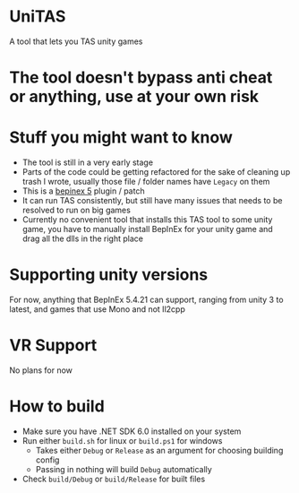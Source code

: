 # UniTAS
A tool that lets you TAS unity games

# The tool doesn't bypass anti cheat or anything, use at your own risk

# Stuff you might want to know
- The tool is still in a very early stage
- Parts of the code could be getting refactored for the sake of cleaning up trash I wrote, usually those file / folder names have `Legacy` on them
- This is a [bepinex 5](https://docs.bepinex.dev/articles/user_guide/installation/index.html) plugin / patch
- It can run TAS consistently, but still have many issues that needs to be resolved to run on big games
- Currently no convenient tool that installs this TAS tool to some unity game, you have to manually install BepInEx for your unity game and drag all the dlls in the right place

# Supporting unity versions
For now, anything that BepInEx 5.4.21 can support, ranging from unity 3 to latest, and games that use Mono and not Il2cpp

# VR Support
No plans for now

# How to build
- Make sure you have .NET SDK 6.0 installed on your system
- Run either `build.sh` for linux or `build.ps1` for windows
  - Takes either `Debug` or `Release` as an argument for choosing building config
  - Passing in nothing will build `Debug` automatically
- Check `build/Debug` or `build/Release` for built files